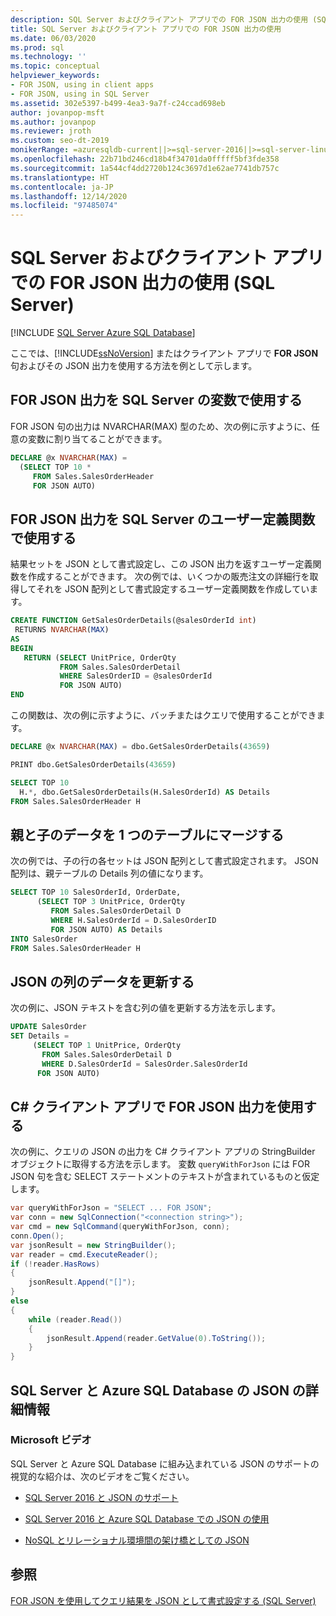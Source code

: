 ```yaml
---
description: SQL Server およびクライアント アプリでの FOR JSON 出力の使用 (SQL Server)
title: SQL Server およびクライアント アプリでの FOR JSON 出力の使用
ms.date: 06/03/2020
ms.prod: sql
ms.technology: ''
ms.topic: conceptual
helpviewer_keywords:
- FOR JSON, using in client apps
- FOR JSON, using in SQL Server
ms.assetid: 302e5397-b499-4ea3-9a7f-c24ccad698eb
author: jovanpop-msft
ms.author: jovanpop
ms.reviewer: jroth
ms.custom: seo-dt-2019
monikerRange: =azuresqldb-current||>=sql-server-2016||>=sql-server-linux-2017||=azuresqldb-mi-current
ms.openlocfilehash: 22b71bd246cd18b4f34701da0fffff5bf3fde358
ms.sourcegitcommit: 1a544cf4dd2720b124c3697d1e62ae7741db757c
ms.translationtype: HT
ms.contentlocale: ja-JP
ms.lasthandoff: 12/14/2020
ms.locfileid: "97485074"
---
```

# <a name="use-for-json-output-in-sql-server-and-in-client-apps-sql-server"></a>SQL Server およびクライアント アプリでの FOR JSON 出力の使用 (SQL Server)
[!INCLUDE [SQL Server Azure SQL Database](../../includes/applies-to-version/sqlserver2016-asdb.md)]

ここでは、[!INCLUDE[ssNoVersion](../../includes/ssnoversion-md.md)] またはクライアント アプリで **FOR JSON** 句およびその JSON 出力を使用する方法を例として示します。  
  
## <a name="use-for-json-output-in-sql-server-variables"></a>FOR JSON 出力を SQL Server の変数で使用する  
FOR JSON 句の出力は NVARCHAR(MAX) 型のため、次の例に示すように、任意の変数に割り当てることができます。  
  
```sql  
DECLARE @x NVARCHAR(MAX) =
  (SELECT TOP 10 *
     FROM Sales.SalesOrderHeader
     FOR JSON AUTO)  
```  
  
## <a name="use-for-json-output-in-sql-server-user-defined-functions"></a>FOR JSON 出力を SQL Server のユーザー定義関数で使用する  
 結果セットを JSON として書式設定し、この JSON 出力を返すユーザー定義関数を作成することができます。 次の例では、いくつかの販売注文の詳細行を取得してそれを JSON 配列として書式設定するユーザー定義関数を作成しています。  
  
```sql  
CREATE FUNCTION GetSalesOrderDetails(@salesOrderId int)  
 RETURNS NVARCHAR(MAX)  
AS  
BEGIN  
   RETURN (SELECT UnitPrice, OrderQty  
           FROM Sales.SalesOrderDetail  
           WHERE SalesOrderID = @salesOrderId  
           FOR JSON AUTO)  
END
```  
  
 この関数は、次の例に示すように、バッチまたはクエリで使用することができます。  
  
```sql  
DECLARE @x NVARCHAR(MAX) = dbo.GetSalesOrderDetails(43659)

PRINT dbo.GetSalesOrderDetails(43659)

SELECT TOP 10
  H.*, dbo.GetSalesOrderDetails(H.SalesOrderId) AS Details
FROM Sales.SalesOrderHeader H
```  
  
## <a name="merge-parent-and-child-data-into-a-single-table"></a>親と子のデータを 1 つのテーブルにマージする  
次の例では、子の行の各セットは JSON 配列として書式設定されます。 JSON 配列は、親テーブルの Details 列の値になります。  
  
```sql  
SELECT TOP 10 SalesOrderId, OrderDate,  
      (SELECT TOP 3 UnitPrice, OrderQty  
         FROM Sales.SalesOrderDetail D  
         WHERE H.SalesOrderId = D.SalesOrderID  
         FOR JSON AUTO) AS Details  
INTO SalesOrder  
FROM Sales.SalesOrderHeader H  
```  
  
## <a name="update-the-data-in-json-columns"></a>JSON の列のデータを更新する  
 次の例に、JSON テキストを含む列の値を更新する方法を示します。  
  
```sql  
UPDATE SalesOrder  
SET Details =  
     (SELECT TOP 1 UnitPrice, OrderQty  
       FROM Sales.SalesOrderDetail D  
       WHERE D.SalesOrderId = SalesOrder.SalesOrderId  
      FOR JSON AUTO) 
```  
  
## <a name="use-for-json-output-in-a-c-client-app"></a>C# クライアント アプリで FOR JSON 出力を使用する  
 次の例に、クエリの JSON の出力を C# クライアント アプリの StringBuilder オブジェクトに取得する方法を示します。 変数 `queryWithForJson` には FOR JSON 句を含む SELECT ステートメントのテキストが含まれているものと仮定します。  
  
```csharp  
var queryWithForJson = "SELECT ... FOR JSON";
var conn = new SqlConnection("<connection string>");
var cmd = new SqlCommand(queryWithForJson, conn);
conn.Open();
var jsonResult = new StringBuilder();
var reader = cmd.ExecuteReader();
if (!reader.HasRows)
{
    jsonResult.Append("[]");
}
else
{
    while (reader.Read())
    {
        jsonResult.Append(reader.GetValue(0).ToString());
    }
}
```  

## <a name="learn-more-about-json-in-sql-server-and-azure-sql-database"></a>SQL Server と Azure SQL Database の JSON の詳細情報  
  
### <a name="microsoft-videos"></a>Microsoft ビデオ

SQL Server と Azure SQL Database に組み込まれている JSON のサポートの視覚的な紹介は、次のビデオをご覧ください。

-   [SQL Server 2016 と JSON のサポート](https://channel9.msdn.com/Shows/Data-Exposed/SQL-Server-2016-and-JSON-Support)

-   [SQL Server 2016 と Azure SQL Database での JSON の使用](https://channel9.msdn.com/Shows/Data-Exposed/Using-JSON-in-SQL-Server-2016-and-Azure-SQL-Database)

-   [NoSQL とリレーショナル環境間の架け橋としての JSON](https://channel9.msdn.com/events/DataDriven/SQLServer2016/JSON-as-a-bridge-betwen-NoSQL-and-relational-worlds)
 
## <a name="see-also"></a>参照  
 [FOR JSON を使用してクエリ結果を JSON として書式設定する &#40;SQL Server&#41;](../../relational-databases/json/format-query-results-as-json-with-for-json-sql-server.md)  
  
  
